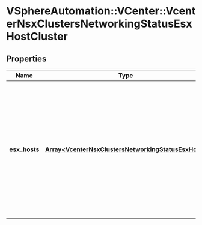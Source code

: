 # VSphereAutomation::VCenter::VcenterNsxClustersNetworkingStatusEsxHostCluster

## Properties
Name | Type | Description | Notes
------------ | ------------- | ------------- | -------------
**esx_hosts** | [**Array&lt;VcenterNsxClustersNetworkingStatusEsxHost&gt;**](VcenterNsxClustersNetworkingStatusEsxHost.md) | Status information about the ESXi hosts in the cluster. Warning: This attribute is part of a new feature in development. It may be changed at any time and may not have all supported functionality implemented. | 


